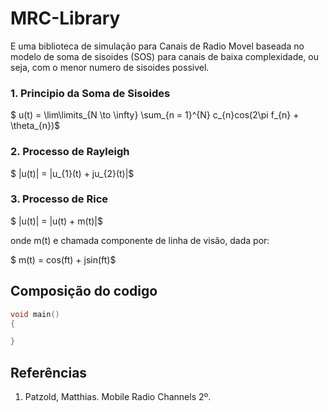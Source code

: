 # MRC-Library
E uma biblioteca de simulação para Canais de Radio Movel baseada no modelo de soma de sisoides (SOS) para canais de baixa complexidade, ou seja, com o menor numero de sisoides possivel.

### 1. Principio da Soma de Sisoides

$ u(t) = \lim\limits_{N \to \infty} \sum_{n = 1}^{N} c_{n}cos(2\pi f_{n} + \theta_{n})$

### 2. Processo de Rayleigh

$ |u(t)| = |u_{1}(t) + ju_{2}(t)|$

### 3. Processo de Rice
$ |u(t)| = |u(t) + m(t)|$

onde m(t) e chamada componente de linha de visão, dada por:

$ m(t) = cos(ft) + jsin(ft)$

## Composição do codigo 

```cpp
void main()
{

}
```

## Referências
1. Patzold, Matthias. Mobile Radio Channels 2º.